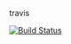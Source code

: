 travis 

[![Build Status](https://travis-ci.org/samathaluca/lazycamp.svg?branch=master)](https://travis-ci.org/samathaluca/lazycamp)
